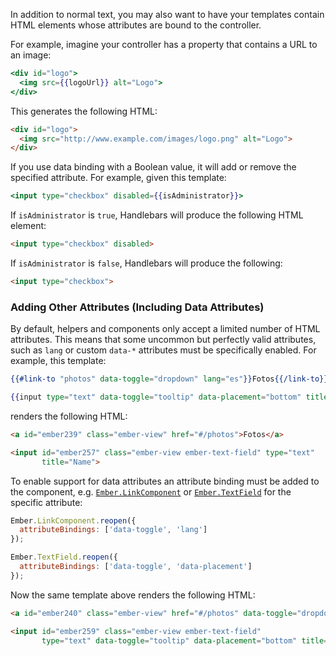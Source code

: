 In addition to normal text, you may also want to have your templates
contain HTML elements whose attributes are bound to the controller.

For example, imagine your controller has a property that contains a URL
to an image:

```handlebars
<div id="logo">
  <img src={{logoUrl}} alt="Logo">
</div>
```

This generates the following HTML:

```html
<div id="logo">
  <img src="http://www.example.com/images/logo.png" alt="Logo">
</div>
```

If you use data binding with a Boolean value, it will add or remove
the specified attribute. For example, given this template:

```handlebars
<input type="checkbox" disabled={{isAdministrator}}>
```

If `isAdministrator` is `true`, Handlebars will produce the following
HTML element:

```html
<input type="checkbox" disabled>
```

If `isAdministrator` is `false`, Handlebars will produce the following:

```html
<input type="checkbox">
```

### Adding Other Attributes (Including Data Attributes)

By default, helpers and components only accept a limited number of HTML attributes.
This means that some uncommon but perfectly valid attributes, such as `lang` or
custom `data-*` attributes must be specifically enabled. For example, this template:

```handlebars
{{#link-to "photos" data-toggle="dropdown" lang="es"}}Fotos{{/link-to}}

{{input type="text" data-toggle="tooltip" data-placement="bottom" title="Name"}}
```

renders the following HTML:

```html
<a id="ember239" class="ember-view" href="#/photos">Fotos</a>

<input id="ember257" class="ember-view ember-text-field" type="text"
       title="Name">
```

To enable support for data attributes an attribute binding must be
added to the component, e.g.
[`Ember.LinkComponent`](https://www.emberjs.com/api/ember/2.16/classes/LinkComponent)
or [`Ember.TextField`](https://www.emberjs.com/api/ember/2.16/classes/TextField)
for the specific attribute:

```javascript
Ember.LinkComponent.reopen({
  attributeBindings: ['data-toggle', 'lang']
});

Ember.TextField.reopen({
  attributeBindings: ['data-toggle', 'data-placement']
});
```

Now the same template above renders the following HTML:

```html
<a id="ember240" class="ember-view" href="#/photos" data-toggle="dropdown" lang="es">Fotos</a>

<input id="ember259" class="ember-view ember-text-field"
       type="text" data-toggle="tooltip" data-placement="bottom" title="Name">
```
